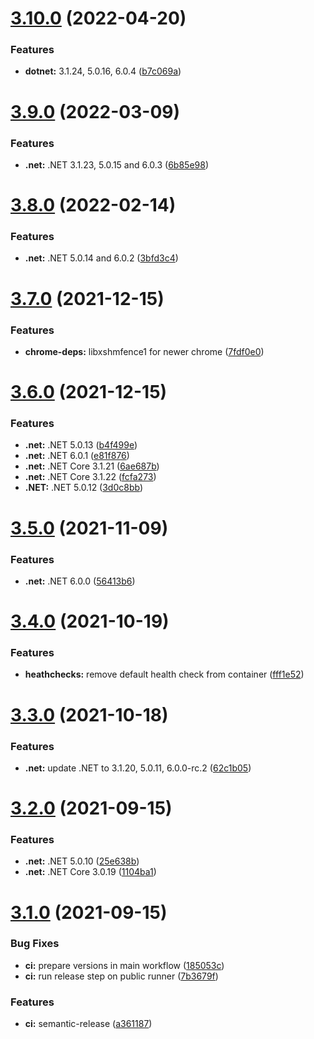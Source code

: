 # [3.10.0](https://github.com/sitkoru/dotnet-docker/compare/v3.9.0...v3.10.0) (2022-04-20)


### Features

* **dotnet:** 3.1.24, 5.0.16, 6.0.4 ([b7c069a](https://github.com/sitkoru/dotnet-docker/commit/b7c069a8df98cb2539d2565fdd6b820de4dd48ee))

# [3.9.0](https://github.com/sitkoru/dotnet-docker/compare/v3.8.0...v3.9.0) (2022-03-09)


### Features

* **.net:** .NET 3.1.23, 5.0.15 and 6.0.3 ([6b85e98](https://github.com/sitkoru/dotnet-docker/commit/6b85e980a378109b292bb4156a8b94aba30ef8c0))

# [3.8.0](https://github.com/sitkoru/dotnet-docker/compare/v3.7.0...v3.8.0) (2022-02-14)


### Features

* **.net:** .NET 5.0.14 and 6.0.2 ([3bfd3c4](https://github.com/sitkoru/dotnet-docker/commit/3bfd3c40edfb9f93b7cde8d5e2b4055d57c77d00))

# [3.7.0](https://github.com/sitkoru/dotnet-docker/compare/v3.6.0...v3.7.0) (2021-12-15)


### Features

* **chrome-deps:** libxshmfence1 for newer chrome ([7fdf0e0](https://github.com/sitkoru/dotnet-docker/commit/7fdf0e0e7252024c229acd5ef689edab2d674daa))

# [3.6.0](https://github.com/sitkoru/dotnet-docker/compare/v3.5.0...v3.6.0) (2021-12-15)


### Features

* **.net:** .NET 5.0.13 ([b4f499e](https://github.com/sitkoru/dotnet-docker/commit/b4f499efcd12a5a5226b134f219291026015c6df))
* **.net:** .NET 6.0.1 ([e81f876](https://github.com/sitkoru/dotnet-docker/commit/e81f876451606bf678136acccd089e4b3a641842))
* **.net:** .NET Core 3.1.21 ([6ae687b](https://github.com/sitkoru/dotnet-docker/commit/6ae687b8e9169f1d02cff711619bda98d7a8244b))
* **.net:** .NET Core 3.1.22 ([fcfa273](https://github.com/sitkoru/dotnet-docker/commit/fcfa2739073172923f450b95d48adc1b07a32217))
* **.NET:** .NET 5.0.12 ([3d0c8bb](https://github.com/sitkoru/dotnet-docker/commit/3d0c8bb2b0aacd0a08a4d4facda695c9ca25324f))

# [3.5.0](https://github.com/sitkoru/dotnet-docker/compare/v3.4.0...v3.5.0) (2021-11-09)


### Features

* **.net:** .NET 6.0.0 ([56413b6](https://github.com/sitkoru/dotnet-docker/commit/56413b60c435f397666d5e4f3167ff4284e53435))

# [3.4.0](https://github.com/sitkoru/dotnet-docker/compare/v3.3.0...v3.4.0) (2021-10-19)


### Features

* **heathchecks:** remove default health check from container ([fff1e52](https://github.com/sitkoru/dotnet-docker/commit/fff1e5299b19379b58449dfadf3adda35565d6ae))

# [3.3.0](https://github.com/sitkoru/dotnet-docker/compare/v3.2.0...v3.3.0) (2021-10-18)


### Features

* **.net:** update .NET to 3.1.20, 5.0.11, 6.0.0-rc.2 ([62c1b05](https://github.com/sitkoru/dotnet-docker/commit/62c1b054ee77ff0815696686970cd7a7334c25d3))

# [3.2.0](https://github.com/sitkoru/dotnet-docker/compare/v3.1.0...v3.2.0) (2021-09-15)


### Features

* **.net:** .NET 5.0.10 ([25e638b](https://github.com/sitkoru/dotnet-docker/commit/25e638b4c3b4bd955e73344fb37cedd7f18a8d2b))
* **.net:** .NET Core 3.0.19 ([1104ba1](https://github.com/sitkoru/dotnet-docker/commit/1104ba105beb6e56be453f68bbcc99ba68ea6154))

# [3.1.0](https://github.com/sitkoru/dotnet-docker/compare/v3.0.0...v3.1.0) (2021-09-15)


### Bug Fixes

* **ci:** prepare versions in main workflow ([185053c](https://github.com/sitkoru/dotnet-docker/commit/185053ca9637f65ecd5fdd6ceddf09a01e7d5779))
* **ci:** run release step on public runner ([7b3679f](https://github.com/sitkoru/dotnet-docker/commit/7b3679f510756e11f9078cf0ef486bffbe4e47b4))


### Features

* **ci:** semantic-release ([a361187](https://github.com/sitkoru/dotnet-docker/commit/a3611878fdd000e1ea7d9fbed0aa286125799647))
